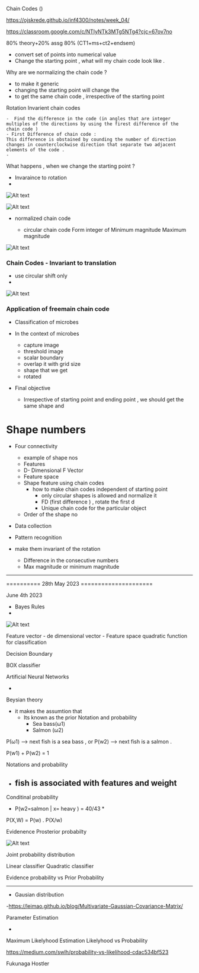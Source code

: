 

Chain Codes ()


https://ojskrede.github.io/inf4300/notes/week_04/

https://classroom.google.com/c/NTIyNTk3MTg5NTg4?cjc=67ov7no

80% theory+20% assg
80% (CT1+ms+ct2+endsem)


- convert set of points into numerical value 
- Change the starting point , what will my chain code look like . 

Why are we normalizing the chain code ?

- to make it generic 
- changing the starting point will change the 
- to get the same chain code , irrespective of the starting point 



Rotation Invarient chain codes 

    -  Find the difference in the code (in angles that are integer multiples of the directions by using the firest difference of the chain code )
    - First Difference of chain code :
    This difference is obstained by counding the number of direction changes in counterclockwise direction that separate two adjacent elements of the code .
    - 





What happens , when we change the starting point ?


-  Invaraince to rotation 
- 


![Alt text](docs/chain_code_traversal.png "a title")



![Alt text](docs/Survey-on-Chain-code-techniques-for-representation-and-recognition-of-shape.png "a title")


- normalized chain code

    - circular chain code 
        Form integer of  Minimum magnitude Maximum magnitude 


![Alt text](docs/normalized_chain_code.png "a title")



### Chain Codes - Invariant to translation 

- use circular shift only
- 

![Alt text](docs/circular.png "a title")


### Application of freemain chain code 

-  Classification of microbes 
-  In the context of microbes 
    - capture image
    - threshold image 
    - scalar boundary 
    - overlap it with grid size 
    - shape that we get 
    - rotated 

- Final objective 

    - Irrespective of starting point and ending point , we should get the same shape and 


     
# Shape numbers

- Four connectivity 

    - example of shape nos 
    - Features
    - D- Dimensional F Vector 
    - Feature space 
    - Shape feature using chain codes 
        - how to make chain codes independent of starting point 
            - only circular shapes is allowed and normalize it 
            - FD (first difference ) , rotate the first d
            - Unique chain code for the particular object 
    - Order of the shape no

- Data collection 
- Pattern recognition 
- make them invariant of the rotation
    - Difference in the consecutive numbers
    - Max magnitude or minimum magnitude




-----------------------------------------------------------------------------
==========   28th May 2023 =====================



June 4th 2023

- Bayes Rules 
-  

![Alt text](docs/bayes_theory.png "a title")

Feature vector
    - de dimensional vector 
    - Feature space
    quadratic function for classification 


Decision Boundary 

BOX classifier

Artificial Neural Networks

- 


Beysian theory 
-  it makes the assumtion that 
    - Its known as the prior
    Notation and probability
        - Sea bass(ω1)
        - Salmon (ω2)

P(ω1) --> next fish is a sea bass , or
P(w2) --> next fish is a salmon .

P(w1) + P(w2) = 1

Notations and probability 
- fish is associated with features and weight 
    - 

Conditinal probability 

- P(w2=salmon | x= heavy ) = 40/43 * 


P(X,W) = P(w) . P(X/w)

Evidenence
Prosterior probabilty 

![Alt text](docs/prior_probability.png "a title")


Joint probability distribution


Linear classifier
Quadratic classifier


Evidence probability vs Prior Probability 


--------------------------


- Gausian distribution 

-https://leimao.github.io/blog/Multivariate-Gaussian-Covariance-Matrix/


Parameter Estimation 

- 
Maximum Likelyhood Estimation 
 Likelyhood vs Probability 

 https://medium.com/swlh/probability-vs-likelihood-cdac534bf523


Fukunaga Hostler

